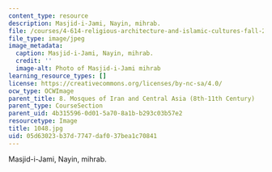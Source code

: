 ```yaml
---
content_type: resource
description: Masjid-i-Jami, Nayin, mihrab.
file: /courses/4-614-religious-architecture-and-islamic-cultures-fall-2002/05d63023b37d7747daf037bea1c70841_1048.jpg
file_type: image/jpeg
image_metadata:
  caption: Masjid-i-Jami, Nayin, mihrab.
  credit: ''
  image-alt: Photo of Masjid-i-Jami mihrab
learning_resource_types: []
license: https://creativecommons.org/licenses/by-nc-sa/4.0/
ocw_type: OCWImage
parent_title: 8. Mosques of Iran and Central Asia (8th-11th Century)
parent_type: CourseSection
parent_uid: 4b315596-0d01-5a70-8a1b-b293c03b57e2
resourcetype: Image
title: 1048.jpg
uid: 05d63023-b37d-7747-daf0-37bea1c70841
---
```

Masjid-i-Jami, Nayin, mihrab.
